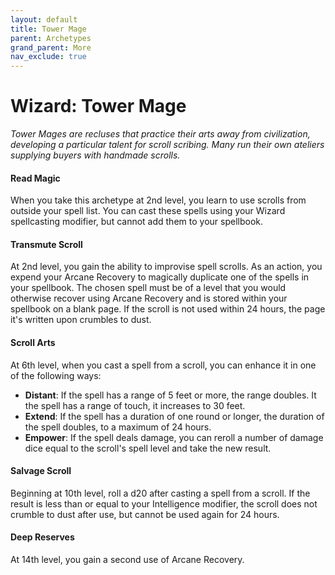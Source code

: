 ```yaml
---
layout: default
title: Tower Mage
parent: Archetypes
grand_parent: More
nav_exclude: true
---
```


# Wizard: Tower Mage

_Tower Mages are recluses that practice their arts away from civilization, developing a particular talent for scroll scribing. Many run their own ateliers supplying buyers with handmade scrolls._


#### Read Magic

When you take this archetype at 2nd level, you learn to use scrolls from outside your spell list. You can cast these spells using your Wizard spellcasting modifier, but cannot add them to your spellbook.


#### Transmute Scroll

At 2nd level, you gain the ability to improvise spell scrolls. As an action, you expend your Arcane Recovery to magically duplicate one of the spells in your spellbook. The chosen spell must be of a level that you would otherwise recover using Arcane Recovery and is stored within your spellbook on a blank page. If the scroll is not used within 24 hours, the page it's written upon crumbles to dust.


#### Scroll Arts

At 6th level, when you cast a spell from a scroll, you can enhance it in one of the following ways:

* **Distant**: If the spell has a range of 5 feet or more, the range doubles. It the spell has a range of touch, it increases to 30 feet.
* **Extend**: If the spell has a duration of one round or longer, the duration of the spell doubles, to a maximum of 24 hours.
* **Empower**: If the spell deals damage, you can reroll a number of damage dice equal to the scroll's spell level and take the new result.


#### Salvage Scroll

Beginning at 10th level, roll a d20 after casting a spell from a scroll. If the result is less than or equal to your Intelligence modifier, the scroll does not crumble to dust after use, but cannot be used again for 24 hours.


#### Deep Reserves

At 14th level, you gain a second use of Arcane Recovery.